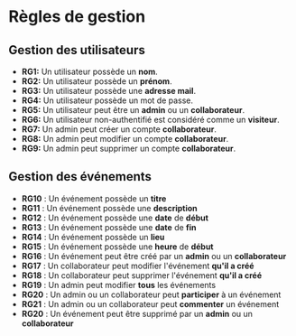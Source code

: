 # Règles de gestion

## Gestion des utilisateurs 

- **RG1:** Un utilisateur possède un **nom**.
- **RG2:** Un utilisateur possède un **prénom**.
- **RG3:** Un utilisateur possède une **adresse mail**.
- **RG4:** Un utilisateur possède un mot de passe.
- **RG5:** Un utilisateur peut être un **admin** ou un **collaborateur**.
- **RG6:** Un utilisateur non-authentifié est considéré comme un **visiteur**.
- **RG7:** Un admin peut créer un compte **collaborateur**.
- **RG8:** Un admin peut modifier un compte **collaborateur**.
- **RG9:** Un admin peut supprimer un compte **collaborateur**.
 
## Gestion des événements
- **RG10** : Un événement possède un **titre**
- **RG11** : Un événement possède une **description**
- **RG12** : Un événement possède une **date** de **début**
- **RG13** : Un événement possède une **date** de **fin**
- **RG14** : Un événement possède un **lieu**
- **RG15** : Un événement possède une **heure** de **début**
- **RG16** : Un événement peut être créé par un **admin** ou un **collaborateur**
- **RG17** : Un collaborateur peut modifier l'événement **qu'il a créé**
- **RG18** : Un collaborateur peut supprimer l'événement **qu'il a créé**
- **RG19** : Un admin peut modifier **tous** les événements
- **RG20** : Un admin ou un collaborateur peut **participer** à un événement
- **RG21** : Un admin ou un collaborateur peut **commenter** un événement
- **RG20** : Un événement peut être supprimé par un **admin** ou un **collaborateur**